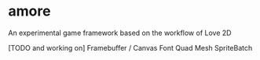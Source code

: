 # amore

An experimental game framework based on the workflow of Love 2D

[TODO and working on]
Framebuffer / Canvas
Font
Quad
Mesh
SpriteBatch

